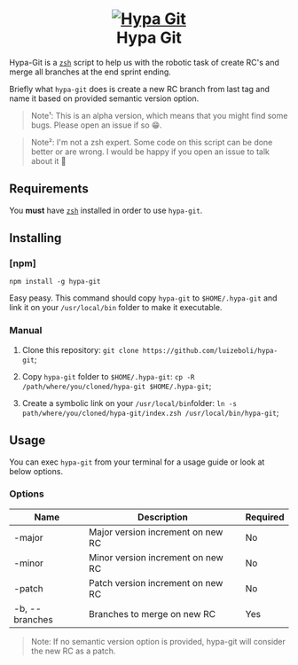 <h1 align="center">
  <a href="https://github.com/luizeboli/hypa-git">
    <img alt="Hypa Git" src="https://i.imgur.com/3bswOSQ.png">
  </a>
  <br>Hypa Git<br>
</h1>

Hypa-Git is a <a href="http://zsh.org" target="_blank"><code>zsh</code></a> script to help us with the robotic task of create RC's and merge all branches at the end sprint ending.

Briefly what `hypa-git` does is create a new RC branch from last tag and name it based on provided semantic version option.

> Note¹: This is an alpha version, which means that you might find some bugs.
> Please open an issue if so 😁.

> Note²: I'm not a zsh expert. Some code on this script can be done better or are wrong.
> I would be happy if you open an issue to talk about it 🤝

## Requirements

You **must** have <a href="http://zsh.org" target="_blank"><code>zsh</code></a> installed in order to use `hypa-git`.

## Installing

### [npm]

```
npm install -g hypa-git
```

Easy peasy. This command should copy `hypa-git` to `$HOME/.hypa-git` and link it on your `/usr/local/bin` folder to make it executable.

### Manual

1) Clone this repository:
`git clone https://github.com/luizeboli/hypa-git`;

2) Copy `hypa-git` folder to `$HOME/.hypa-git`:
`cp -R /path/where/you/cloned/hypa-git $HOME/.hypa-git`;

3) Create a symbolic link on your `/usr/local/bin`folder:
`ln -s path/where/you/cloned/hypa-git/index.zsh /usr/local/bin/hypa-git`;

## Usage

You can exec `hypa-git` from your terminal for a usage guide or look at below options.

### Options

| Name           | Description | Required |
| ------         | ----------- | -------- |
| -major         | Major version increment on new RC | No
| -minor         | Minor version increment on new RC | No
| -patch         | Patch version increment on new RC | No
| -b, --branches | Branches to merge on new RC       | Yes

> Note: If no semantic version option is provided, hypa-git will consider the new RC as a patch.